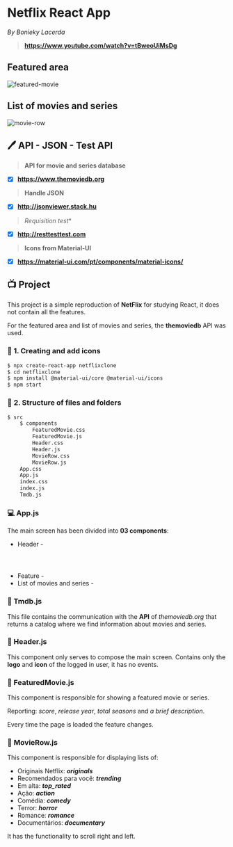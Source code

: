 # Netflix React App

_By Bonieky Lacerda_

> **https://www.youtube.com/watch?v=tBweoUiMsDg**



## Featured area

![featured-movie](https://user-images.githubusercontent.com/95390248/168711639-6b0da668-590d-4640-a13f-539d3ceddba5.png)



## List of movies and series

![movie-row](https://user-images.githubusercontent.com/95390248/168711879-187af28a-a1d2-473e-a479-73e51d15fac4.png)



## :pen: API - JSON - Test API

> **API for movie and series database**

-  [x] **https://www.themoviedb.org** 

> **Handle JSON**

- [x] **http://jsonviewer.stack.hu** 

> *Requisition test**

- [x] **http://resttesttest.com** 

> **Icons from Material-UI**

- [x] **https://material-ui.com/pt/components/material-icons/**



## :tv: Project

This project is a simple reproduction of **NetFlix** for studying React, it does not contain all the features.

For the featured area and list of movies and series, the **themoviedb** API was used.

### :paperclip: **1. Creating and add icons**

```bash
$ npx create-react-app netflixclone
$ cd netflixclone
$ npm install @material-ui/core @material-ui/icons
$ npm start
```

### :paperclip: **2. Structure of files and folders**

```bash
$ src
	$ components
		FeaturedMovie.css
		FeaturedMovie.js
		Header.css
		Header.js
		MovieRow.css
		MovieRow.js
	App.css
	App.js
	index.css
	index.js
	Tmdb.js
```

### :computer: App.js

The main screen has been divided into **03 components**: 

* Header - **<Header />**
* Feature - **<FeaturedMovie />**
* List of movies and series - **<MovieRow />**



### :paperclip: ​Tmdb.js

This file contains the communication with the **API** of *themoviedb.org* that returns a catalog where we find information about movies and series.



### :paperclip: Header.js

This component only serves to compose the main screen. Contains only the **logo** and **icon** of the logged in user, it has no events.



### :paperclip: FeaturedMovie.js

This component is responsible for showing a featured movie or series.

Reporting: *score*, *release year*, *total seasons* and *a brief description*.

Every time the page is loaded the feature changes.



### :paperclip: **MovieRow.js**

This component is responsible for displaying lists of:

* Originais Netflix: ***originals***
* Recomendados para você: ***trending***
* Em alta: ***top_rated***
* Ação: ***action***
* Comédia: ***comedy***
* Terror: ***horror***
* Romance: ***romance***
* Documentários: ***documentary***


It has the functionality to scroll right and left.

###

